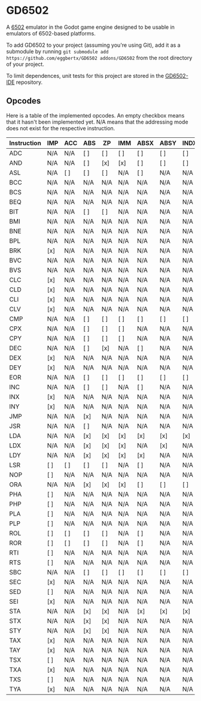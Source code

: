 # GD6502
A [6502](https://en.wikipedia.org/wiki/MOS_Technology_6502) emulator in the Godot game engine designed to be usable in emulators of 6502-based platforms.

To add GD6502 to your project (assuming you're using Git), add it as a submodule by running `git submodule add https://github.com/eggbertx/GD6502 addons/GD6502` from the root directory of your project.

To limit dependences, unit tests for this project are stored in the [GD6502-IDE](https://github.com/Eggbertx/GD6502-IDE) repository.

## Opcodes
Here is a table of the implemented opcodes. An empty checkbox means that it hasn't been implemented yet.
N/A means that the addressing mode does not exist for the respective instruction.

Instruction | IMP | ACC | ABS | ZP  | IMM | ABSX | ABSY | INDX | INDY | ZPX | ZPY | REL | IND
------------|-----|-----|-----|-----|-----|------|------|------|------|-----|-----|-----|------
ADC         | N/A | N/A | [ ] | [ ] | [ ] | [ ]  | [ ]  | [ ]  | [ ]  | [ ] | N/A | N/A | N/A
AND         | N/A | N/A | [ ] | [x] | [x] | [ ]  | [ ]  | [ ]  | [ ]  | [x] | N/A | N/A | N/A
ASL         | N/A | [ ] | [ ] | [ ] | N/A | [ ]  | N/A  | N/A  | N/A  | [ ] | N/A | N/A | N/A
BCC         | N/A | N/A | N/A | N/A | N/A | N/A  | N/A  | N/A  | N/A  | N/A | N/A | [ ] | N/A
BCS         | N/A | N/A | N/A | N/A | N/A | N/A  | N/A  | N/A  | N/A  | N/A | N/A | [ ] | N/A
BEQ         | N/A | N/A | N/A | N/A | N/A | N/A  | N/A  | N/A  | N/A  | N/A | N/A | [ ] | N/A
BIT         | N/A | N/A | [ ] | [ ] | N/A | N/A  | N/A  | N/A  | N/A  | N/A | N/A | N/A | N/A
BMI         | N/A | N/A | N/A | N/A | N/A | N/A  | N/A  | N/A  | N/A  | N/A | N/A | [ ] | N/A
BNE         | N/A | N/A | N/A | N/A | N/A | N/A  | N/A  | N/A  | N/A  | N/A | N/A | [ ] | N/A
BPL         | N/A | N/A | N/A | N/A | N/A | N/A  | N/A  | N/A  | N/A  | N/A | N/A | [ ] | N/A
BRK         | [x] | N/A | N/A | N/A | N/A | N/A  | N/A  | N/A  | N/A  | N/A | N/A | N/A | N/A
BVC         | N/A | N/A | N/A | N/A | N/A | N/A  | N/A  | N/A  | N/A  | N/A | N/A | [ ] | N/A
BVS         | N/A | N/A | N/A | N/A | N/A | N/A  | N/A  | N/A  | N/A  | N/A | N/A | [ ] | N/A
CLC         | [x] | N/A | N/A | N/A | N/A | N/A  | N/A  | N/A  | N/A  | N/A | N/A | N/A | N/A
CLD         | [x] | N/A | N/A | N/A | N/A | N/A  | N/A  | N/A  | N/A  | N/A | N/A | N/A | N/A
CLI         | [x] | N/A | N/A | N/A | N/A | N/A  | N/A  | N/A  | N/A  | N/A | N/A | N/A | N/A
CLV         | [x] | N/A | N/A | N/A | N/A | N/A  | N/A  | N/A  | N/A  | N/A | N/A | N/A | N/A
CMP         | N/A | N/A | [ ] | [ ] | [ ] | [ ]  | [ ]  | [ ]  | [ ]  | [ ] | N/A | N/A | N/A
CPX         | N/A | N/A | [ ] | [ ] | [ ] | N/A  | N/A  | N/A  | N/A  | N/A | N/A | N/A | N/A
CPY         | N/A | N/A | [ ] | [ ] | [ ] | N/A  | N/A  | N/A  | N/A  | N/A | N/A | N/A | N/A
DEC         | N/A | N/A | [ ] | [x] | N/A | [ ]  | N/A  | N/A  | N/A  | [ ] | N/A | N/A | N/A
DEX         | [x] | N/A | N/A | N/A | N/A | N/A  | N/A  | N/A  | N/A  | N/A | N/A | N/A | N/A
DEY         | [x] | N/A | N/A | N/A | N/A | N/A  | N/A  | N/A  | N/A  | N/A | N/A | N/A | N/A
EOR         | N/A | N/A | [ ] | [ ] | [ ] | [ ]  | [ ]  | [ ]  | [ ]  | [ ] | N/A | N/A | N/A
INC         | N/A | N/A | [ ] | [ ] | N/A | [ ]  | N/A  | N/A  | N/A  | [ ] | N/A | N/A | N/A
INX         | [x] | N/A | N/A | N/A | N/A | N/A  | N/A  | N/A  | N/A  | N/A | N/A | N/A | N/A
INY         | [x] | N/A | N/A | N/A | N/A | N/A  | N/A  | N/A  | N/A  | N/A | N/A | N/A | N/A
JMP         | N/A | N/A | [x] | N/A | N/A | N/A  | N/A  | N/A  | N/A  | N/A | N/A | N/A | [ ]
JSR         | N/A | N/A | [ ] | N/A | N/A | N/A  | N/A  | N/A  | N/A  | N/A | N/A | N/A | N/A
LDA         | N/A | N/A | [x] | [x] | [x] | [x]  | [x]  | [x]  | [x]  | [x] | N/A | N/A | N/A
LDX         | N/A | N/A | [x] | [x] | [x] | N/A  | [x]  | N/A  | N/A  | N/A | [x] | N/A | N/A
LDY         | N/A | N/A | [x] | [x] | [x] | [x]  | N/A  | N/A  | N/A  | [ ] | N/A | N/A | N/A
LSR         | [ ] | [ ] | [ ] | [ ] | N/A | [ ]  | N/A  | N/A  | N/A  | [ ] | N/A | N/A | N/A
NOP         | [ ] | N/A | N/A | N/A | N/A | N/A  | N/A  | N/A  | N/A  | N/A | N/A | N/A | N/A
ORA         | N/A | N/A | [x] | [x] | [x] | [ ]  | [ ]  | [ ]  | [ ]  | [x] | N/A | N/A | N/A
PHA         | [ ] | N/A | N/A | N/A | N/A | N/A  | N/A  | N/A  | N/A  | N/A | N/A | N/A | N/A
PHP         | [ ] | N/A | N/A | N/A | N/A | N/A  | N/A  | N/A  | N/A  | N/A | N/A | N/A | N/A
PLA         | [ ] | N/A | N/A | N/A | N/A | N/A  | N/A  | N/A  | N/A  | N/A | N/A | N/A | N/A
PLP         | [ ] | N/A | N/A | N/A | N/A | N/A  | N/A  | N/A  | N/A  | N/A | N/A | N/A | N/A
ROL         | [ ] | [ ] | [ ] | [ ] | N/A | [ ]  | N/A  | N/A  | N/A  | [ ] | N/A | N/A | N/A
ROR         | [ ] | [ ] | [ ] | [ ] | N/A | [ ]  | N/A  | N/A  | N/A  | [ ] | N/A | N/A | N/A
RTI         | [ ] | N/A | N/A | N/A | N/A | N/A  | N/A  | N/A  | N/A  | N/A | N/A | N/A | N/A
RTS         | [ ] | N/A | N/A | N/A | N/A | N/A  | N/A  | N/A  | N/A  | N/A | N/A | N/A | N/A
SBC         | N/A | N/A | [ ] | [ ] | [ ] | [ ]  | [ ]  | [ ]  | [ ]  | [ ] | N/A | N/A | N/A
SEC         | [x] | N/A | N/A | N/A | N/A | N/A  | N/A  | N/A  | N/A  | N/A | N/A | N/A | N/A
SED         | [ ] | N/A | N/A | N/A | N/A | N/A  | N/A  | N/A  | N/A  | N/A | N/A | N/A | N/A
SEI         | [x] | N/A | N/A | N/A | N/A | N/A  | N/A  | N/A  | N/A  | N/A | N/A | N/A | N/A
STA         | N/A | N/A | [x] | [x] | N/A | [x]  | [x]  | [x]  | [x]  | [x] | N/A | N/A | N/A
STX         | N/A | N/A | [x] | [x] | N/A | N/A  | N/A  | N/A  | N/A  | N/A | [x] | N/A | N/A
STY         | N/A | N/A | [x] | [x] | N/A | N/A  | N/A  | N/A  | N/A  | [x] | N/A | N/A | N/A
TAX         | [x] | N/A | N/A | N/A | N/A | N/A  | N/A  | N/A  | N/A  | N/A | N/A | N/A | N/A
TAY         | [x] | N/A | N/A | N/A | N/A | N/A  | N/A  | N/A  | N/A  | N/A | N/A | N/A | N/A
TSX         | [ ] | N/A | N/A | N/A | N/A | N/A  | N/A  | N/A  | N/A  | N/A | N/A | N/A | N/A
TXA         | [x] | N/A | N/A | N/A | N/A | N/A  | N/A  | N/A  | N/A  | N/A | N/A | N/A | N/A
TXS         | [ ] | N/A | N/A | N/A | N/A | N/A  | N/A  | N/A  | N/A  | N/A | N/A | N/A | N/A
TYA         | [x] | N/A | N/A | N/A | N/A | N/A  | N/A  | N/A  | N/A  | N/A | N/A | N/A | N/A